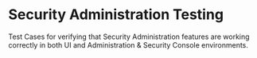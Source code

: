 # Security Administration Testing

Test Cases for verifying that Security Administration features are working correctly in both UI and Administration & Security Console environments.
